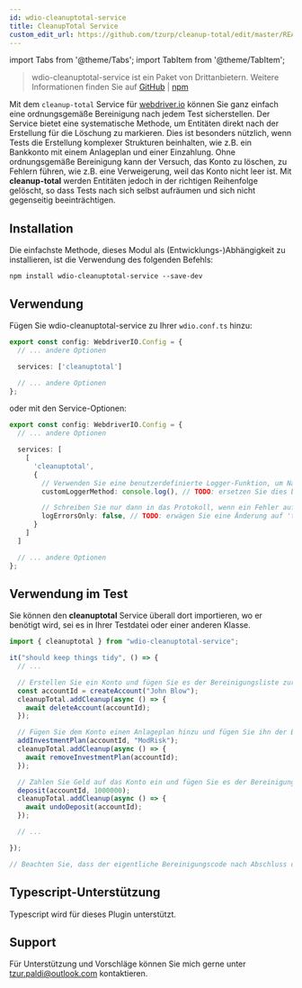 ```yaml
---
id: wdio-cleanuptotal-service
title: CleanupTotal Service
custom_edit_url: https://github.com/tzurp/cleanup-total/edit/master/README.md
---
```


import Tabs from '@theme/Tabs';
import TabItem from '@theme/TabItem';

> wdio-cleanuptotal-service ist ein Paket von Drittanbietern. Weitere Informationen finden Sie auf [GitHub](https://github.com/tzurp/cleanup-total) | [npm](https://www.npmjs.com/package/wdio-cleanuptotal-service)

Mit dem `cleanup-total` Service für [webdriver.io](https://webdriver.io/) können Sie ganz einfach eine ordnungsgemäße Bereinigung nach jedem Test sicherstellen. Der Service bietet eine systematische Methode, um Entitäten direkt nach der Erstellung für die Löschung zu markieren. Dies ist besonders nützlich, wenn Tests die Erstellung komplexer Strukturen beinhalten, wie z.B. ein Bankkonto mit einem Anlageplan und einer Einzahlung. Ohne ordnungsgemäße Bereinigung kann der Versuch, das Konto zu löschen, zu Fehlern führen, wie z.B. eine Verweigerung, weil das Konto nicht leer ist. Mit __cleanup-total__ werden Entitäten jedoch in der richtigen Reihenfolge gelöscht, so dass Tests nach sich selbst aufräumen und sich nicht gegenseitig beeinträchtigen.

## Installation
Die einfachste Methode, dieses Modul als (Entwicklungs-)Abhängigkeit zu installieren, ist die Verwendung des folgenden Befehls:

```
npm install wdio-cleanuptotal-service --save-dev
```

## Verwendung

Fügen Sie wdio-cleanuptotal-service zu Ihrer `wdio.conf.ts` hinzu:

```typescript
export const config: WebdriverIO.Config = {
  // ... andere Optionen

  services: ['cleanuptotal']

  // ... andere Optionen
};
```

oder mit den Service-Optionen:

```typescript
export const config: WebdriverIO.Config = {
  // ... andere Optionen

  services: [
    [
      'cleanuptotal',
      {
        // Verwenden Sie eine benutzerdefinierte Logger-Funktion, um Nachrichten in den Testbericht zu schreiben
        customLoggerMethod: console.log(), // TODO: ersetzen Sie dies bei Bedarf durch Ihre eigene Logger-Funktion

        // Schreiben Sie nur dann in das Protokoll, wenn ein Fehler auftritt, um die Übersichtlichkeit zu verbessern
        logErrorsOnly: false, // TODO: erwägen Sie eine Änderung auf 'true', wenn Sie zu viele Nachrichten im Bericht haben
      }
    ]
  ]

  // ... andere Optionen
};
```

## Verwendung im Test

Sie können den __cleanuptotal__ Service überall dort importieren, wo er benötigt wird, sei es in Ihrer Testdatei oder einer anderen Klasse.

```typescript
import { cleanuptotal } from "wdio-cleanuptotal-service";

it("should keep things tidy", () => {
  // ...

  // Erstellen Sie ein Konto und fügen Sie es der Bereinigungsliste zur Löschung nach dem Test hinzu
  const accountId = createAccount("John Blow");
  cleanupTotal.addCleanup(async () => {
    await deleteAccount(accountId);
  });

  // Fügen Sie dem Konto einen Anlageplan hinzu und fügen Sie ihn der Bereinigungsliste hinzu
  addInvestmentPlan(accountId, "ModRisk");
  cleanupTotal.addCleanup(async () => {
    await removeInvestmentPlan(accountId);
  });

  // Zahlen Sie Geld auf das Konto ein und fügen Sie es der Bereinigungsliste hinzu
  deposit(accountId, 1000000);
  cleanupTotal.addCleanup(async () => {
    await undoDeposit(accountId);
  });

  // ...

});

// Beachten Sie, dass der eigentliche Bereinigungscode nach Abschluss des Tests ausgeführt wird
```

## Typescript-Unterstützung

Typescript wird für dieses Plugin unterstützt.

## Support

Für Unterstützung und Vorschläge können Sie mich gerne unter [tzur.paldi@outlook.com](https://github.com/tzurp/cleanup-total/blob/master/mailto:tzur.paldi@outlook.com) kontaktieren.